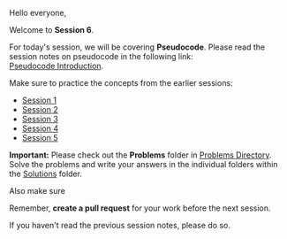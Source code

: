 Hello everyone,

Welcome to **Session 6**.

For today's session, we will be covering **Pseudocode**. Please read the session notes on pseudocode in the following link:  
[Pseudocode Introduction](https://github.com/rothardo/java-0-to-1/blob/master/Session-5/Flowchart.md).

Make sure to practice the concepts from the earlier sessions:

- [Session 1](https://github.com/rothardo/java-0-to-1/blob/master/Session-1/Instructions.md)
- [Session 2](https://github.com/rothardo/java-0-to-1/blob/master/Session-2/Instructions.md)
- [Session 3](https://github.com/rothardo/java-0-to-1/blob/master/Session-3/Instructions.md)
- [Session 4](https://github.com/rothardo/java-0-to-1/blob/master/Session-4/Instructions.md)
- [Session 5](https://github.com/rothardo/java-0-to-1/blob/master/Session-5/Instructions.md)

**Important:** Please check out the **Problems** folder in [Problems Directory](https://github.com/rothardo/java-0-to-1/blob/master/Session-6/Problems).  
Solve the problems and write your answers in the individual folders within the [Solutions](https://github.com/rothardo/java-0-to-1/blob/master/Session-6/Solutions) folder.

Also make sure 

Remember, **create a pull request** for your work before the next session.

If you haven't read the previous session notes, please do so.
